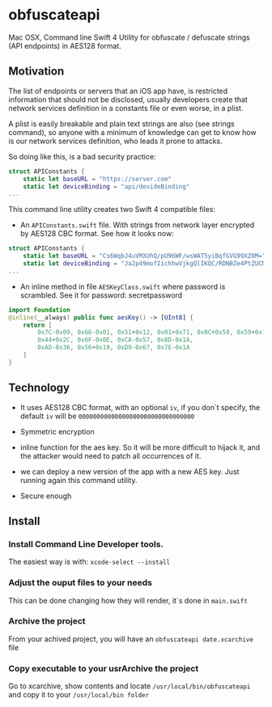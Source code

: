 # obfuscateapi

Mac OSX, Command line Swift 4 Utility for obfuscate / defuscate strings (API endpoints) in AES128 format.

## Motivation

The list of endpoints or servers that an iOS app have, is restricted information that should not be disclosed, usually developers create that network services definition in a constants file or even worse, in a plist.

A plist is easily breakable and plain text strings are also (see strings command), so anyone with a minimum of knowledge can get to know how is our network services definition, who leads it prone to attacks.

So doing like this, is a bad security practice:

```swift
struct APIConstants {
    static let baseURL = "https://server.com"
    static let deviceBinding = "api/devideBinding"
...
```

This command line utility creates two Swift 4 compatible files:

- An ```APIConstants.swift``` file. With strings from network layer encrypted by AES128 CBC format. See how it looks now:

```swift
struct APIConstants {
    static let baseURL = "Cs6WqbJ4uVMXUhQ/pU96WF/wsWAT5yiBqfGVG99XZ0M="
    static let deviceBinding = "Ja2p49mofIichhwVjkgQlIKQC/RDNBZe4PtZUCMaYCY="
...
```

- An inline method in file ```AESKeyClass.swift``` where password is scrambled. See it for password: secretpassword

```swift
import Foundation
@inline(__always) public func aesKey() -> [UInt8] {
    return [
        0x7C-0x09, 0x66-0x01, 0x51+0x12, 0x01+0x71, 0x0C+0x59, 0x59+0x1B,
        0x44+0x2C, 0x6F-0x0E, 0xCA-0x57, 0x8D-0x1A,
        0xAD-0x36, 0x56+0x19, 0xD9-0x67, 0x7E-0x1A
    ]
}
```
## Technology

* It uses AES128 CBC format, with an optional ```iv```, if you don´t specify, the default ```iv``` will be ```00000000000000000000000000000000```

* Symmetric encryption

* inline function for the aes key. So it will be more difficult to hijack it, and the attacker would need to patch all occurrences of it.

* we can deploy a new version of the app with a new AES key. Just running again this command utility.

* Secure enough

## Install

### Install Command Line Developer tools.

The easiest way is with: ```xcode-select --install```

### Adjust the ouput files to your needs

This can be done changing how they will render, it´s done in ```main.swift```

### Archive the project

From your achived project, you will have an ```obfuscateapi date.xcarchive``` file

### Copy executable to your usrArchive the project

Go to xcarchive, show contents and locate  ```/usr/local/bin/obfuscateapi``` and copy it to your ```/usr/local/bin folder```




